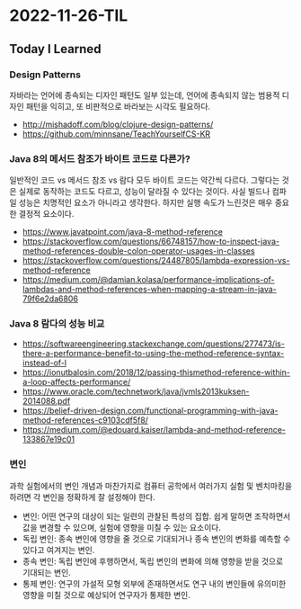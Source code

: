 # 2022-11-26-TIL

## Today I Learned

### Design Patterns

자바라는 언어에 종속되는 디자인 패턴도 일부 있는데, 언어에 종속되지 않는 범용적 디자인 패턴을 익히고, 또 비판적으로 바라보는 시각도 필요하다.

- http://mishadoff.com/blog/clojure-design-patterns/
- https://github.com/minnsane/TeachYourselfCS-KR

### Java 8의 메서드 참조가 바이트 코드로 다른가?

일반적인 코드 vs 메서드 참조 vs 람다 모두 바이트 코드는 약간씩 다르다. 그렇다는 것은 실제로 동작하는 코드도 다르고, 성능이 달라질 수 있다는 것이다. 사실 빌드나 컴파일 성능은 치명적인 요소가 아니라고 생각한다. 하지만 실행 속도가 느린것은 매우 중요한 결정적 요소이다.

- https://www.javatpoint.com/java-8-method-reference
- https://stackoverflow.com/questions/66748157/how-to-inspect-java-method-references-double-colon-operator-usages-in-classes
- https://stackoverflow.com/questions/24487805/lambda-expression-vs-method-reference
- https://medium.com/@damian.kolasa/performance-implications-of-lambdas-and-method-references-when-mapping-a-stream-in-java-79f6e2da6806

### Java 8 람다의 성능 비교

- https://softwareengineering.stackexchange.com/questions/277473/is-there-a-performance-benefit-to-using-the-method-reference-syntax-instead-of-l
- https://ionutbalosin.com/2018/12/passing-thismethod-reference-within-a-loop-affects-performance/
- https://www.oracle.com/technetwork/java/jvmls2013kuksen-2014088.pdf
- https://belief-driven-design.com/functional-programming-with-java-method-references-c9103cdf5f8/
- https://medium.com/@edouard.kaiser/lambda-and-method-reference-133867e19c01


### 변인

과학 실험에서의 변인 개념과 마찬가지로 컴퓨터 공학에서 여러가지 실험 및 벤치마킹을 하려면 각 변인을 정확하게 잘 설정해야 한다.

- 변인: 어떤 연구의 대상이 되는 일련의 관찰된 특성의 집합. 쉽게 말하면 조작하면서 값을 변경할 수 있으며, 실험에 영향을 미칠 수 있는 요소이다.
- 독립 변인: 종속 변인에 영향을 줄 것으로 기대되거나 종속 변인의 변화를 예측할 수 있다고 여겨지는 변인.
- 종속 변인: 독립 변인에 후행하면서, 독립 변인의 변화에 의해 영향을 받을 것으로 기대되는 변인.
- 통제 변인: 연구의 가설적 모형 외부에 존재하면서도 연구 내의 변인들에 유의미한 영향을 미칠 것으로 예상되어 연구자가 통제한 변인.

